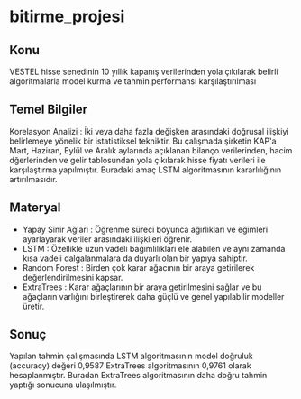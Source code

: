 # bitirme_projesi
## Konu
VESTEL hisse senedinin 10 yıllık kapanış verilerinden yola çıkılarak belirli algoritmalarla model kurma ve tahmin performansı karşılaştırılması
## Temel Bilgiler
Korelasyon Analizi : İki veya daha fazla değişken arasındaki doğrusal ilişkiyi belirlemeye yönelik bir istatistiksel tekniktir. 
Bu çalışmada şirketin KAP'a  Mart, Haziran, Eylül ve Aralık aylarında açıklanan bilanço verilerinden, hacim dğerlerinden ve gelir tablosundan yola çıkılarak hisse fiyatı verileri ile karşılaştırma yapılmıştır. Buradaki amaç LSTM algoritmasının kararlılığının artırılmasıdır.
## Materyal
- Yapay Sinir Ağları : Öğrenme süreci boyunca ağırlıkları ve eğimleri ayarlayarak veriler arasındaki ilişkileri öğrenir.
- LSTM : Özellikle uzun vadeli bağımlılıkları ele alabilen ve aynı zamanda kısa vadeli dalgalanmalara da duyarlı olan bir yapıya sahiptir.
- Random Forest : Birden çok karar ağacının bir araya getirilerek değerlendirilmesini kapsar.
- ExtraTrees : Karar ağaçlarının bir araya getirilmesini sağlar ve bu ağaçların varlığını birleştirerek daha güçlü ve genel yapılabilir modeller üretir.
## Sonuç
Yapılan tahmin çalışmasında LSTM algoritmasının model doğruluk (accuracy) değeri 0,9587 ExtraTrees algoritmasının 0,9761 olarak hesaplanmıştır. Buradan ExtraTrees algoritmasının daha doğru tahmin yaptığı sonucuna ulaşılmıştır.


